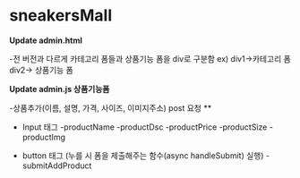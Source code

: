 # sneakersMall
**Update admin.html**

-전 버전과 다르게 카테고리 폼들과 상품기능 폼을 div로 구분함 ex) div1->카테고리 폼 div2-> 상품기능 폼 

**Update admin.js 상품기능폼**

-상품추가(이름, 설명, 가격, 사이즈, 이미지주소) post 요청 **

- Input 태그
   -productName
   -productDsc
   -productPrice
   -productSize
   -productImg

- button 태그 (누를 시 폼을 제출해주는 함수(async handleSubmit) 실행)
   -submitAddProduct

